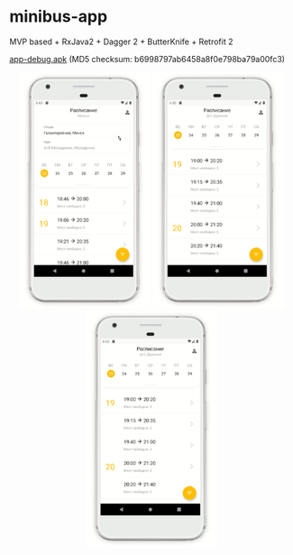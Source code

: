 # minibus-app
MVP based + RxJava2 + Dagger 2 + ButterKnife + Retrofit 2

[app-debug.apk](./demo/app-debug.apk) (MD5 checksum: b6998797ab6458a8f0e798ba79a00fc3)

<p align="center">
  <img src="./demo/demo_login.gif" height="420">
  <img src="./demo/demo_bus_stops.gif" height="420">
  <img src="./demo/demo_booking.gif" height="420">
</p>

